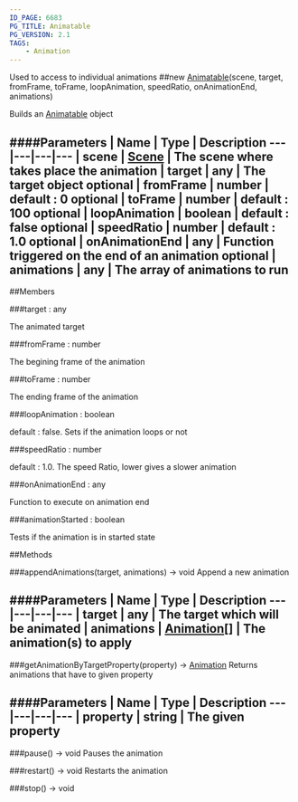 ```yaml
---
ID_PAGE: 6683
PG_TITLE: Animatable
PG_VERSION: 2.1
TAGS:
    - Animation
---
```


Used to access to individual animations
##new [Animatable](page.php?p=6683)(scene, target, fromFrame, toFrame, loopAnimation, speedRatio, onAnimationEnd, animations)



Builds an [Animatable](page.php?p=6683) object




####Parameters
 | Name | Type | Description
---|---|---|---
 | scene | [Scene](page.php?p=6662) | The scene where takes place the animation
 | target | any | The target object
optional | fromFrame | number | default : 0
optional | toFrame | number | default : 100
optional | loopAnimation | boolean | default : false
optional | speedRatio | number | default : 1.0
optional | onAnimationEnd | any | Function triggered on the end of an animation
optional | animations | any | The array of animations to run
---

##Members

###target : any




The animated target



###fromFrame : number




The begining frame of the animation



###toFrame : number




The ending frame of the animation



###loopAnimation : boolean




default : false. Sets if the animation loops or not



###speedRatio : number




default : 1.0. The speed Ratio, lower gives a slower animation



###onAnimationEnd : any




Function to execute on animation end



###animationStarted : boolean




Tests if the animation is in started state











##Methods

###appendAnimations(target, animations) &rarr; void
Append a new animation





####Parameters
 | Name | Type | Description
---|---|---|---
 | target | any | The target which will be animated
 | animations | [Animation](page.php?p=6684)[] | The animation(s) to apply
---

###getAnimationByTargetProperty(property) &rarr; [Animation](page.php?p=6684)
Returns animations that have to given property





####Parameters
 | Name | Type | Description
---|---|---|---
 | property | string | The given property
---

###pause() &rarr; void
Pauses the animation






###restart() &rarr; void
Restarts the animation






###stop() &rarr; void

